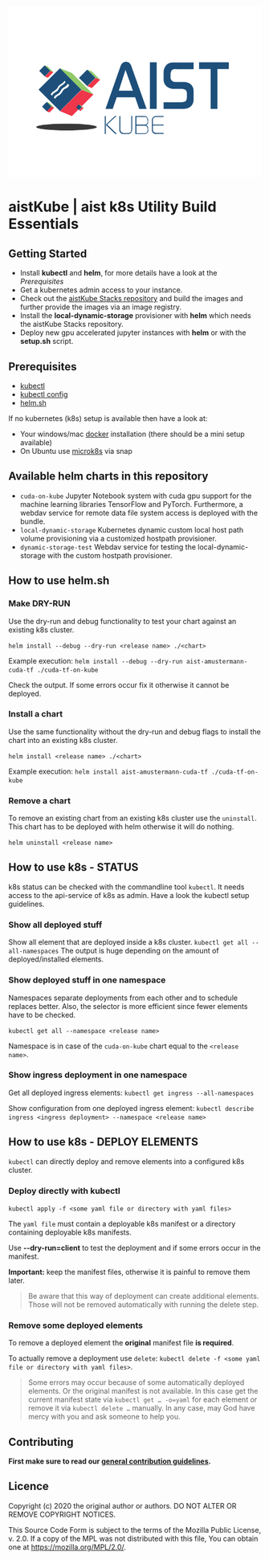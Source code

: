 ![logo](images/logo.svg)

# aistKube | aist k8s Utility Build Essentials

## Getting Started

* Install **kubectl** and **helm**, for more details have a look at the *Prerequisites*
* Get a kubernetes admin access to your instance.
* Check out the [aistKube Stacks repository](https://github.com/FHOOEAIST/aist-kube-stacks) and build the images and
  further provide the images via an image registry.
* Install the **local-dynamic-storage** provisioner with **helm** which needs the aistKube Stacks repository.
* Deploy new gpu accelerated jupyter instances with **helm** or with the **setup.sh** script.

## Prerequisites

* [kubectl](https://kubernetes.io/de/docs/tasks/tools/install-kubectl/)
* [kubectl config](https://kubernetes.io/docs/tasks/access-application-cluster/access-cluster/)
* [helm.sh](https://helm.sh/)

If no kubernetes (k8s) setup is available then have a look at:

* Your windows/mac [docker](https://kubernetes.io/blog/2020/05/21/wsl-docker-kubernetes-on-the-windows-desktop/)
  installation (there should be a mini setup available)
* On Ubuntu use [microk8s](https://microk8s.io/) via snap

## Available helm charts in this repository

* `cuda-on-kube` Jupyter Notebook system with cuda gpu support for the machine learning libraries TensorFlow and
  PyTorch. Furthermore, a webdav service for remote data file system access is deployed with the bundle.
* `local-dynamic-storage` Kubernetes dynamic custom local host path volume provisioning via a customized hostpath
  provisioner.
* `dynamic-storage-test` Webdav service for testing the local-dynamic-storage with the custom hostpath provisioner.

## How to use helm.sh

### Make DRY-RUN

Use the dry-run and debug functionality to test your chart against an existing k8s cluster.

`helm install --debug --dry-run <release name> ./<chart>`

Example execution:
`helm install --debug --dry-run aist-amustermann-cuda-tf ./cuda-tf-on-kube`

Check the output. If some errors occur fix it otherwise it cannot be deployed.

### Install a chart

Use the same functionality without the dry-run and debug flags to install the chart into an existing k8s cluster.

`helm install <release name> ./<chart>`

Example execution:
`helm install aist-amustermann-cuda-tf ./cuda-tf-on-kube`

### Remove a chart

To remove an existing chart from an existing k8s cluster use the `uninstall`. This chart has to be deployed with helm
otherwise it will do nothing.

`helm uninstall <release name>`

## How to use k8s - STATUS

k8s status can be checked with the commandline tool `kubectl`. It needs access to the api-service of k8s as admin. 
Have a look the kubectl setup guidelines.

### Show all deployed stuff

Show all element that are deployed inside a k8s cluster. `kubectl get all --all-namespaces` The output is huge depending
on the amount of deployed/installed elements.

### Show deployed stuff in one namespace

Namespaces separate deployments from each other and to schedule replaces better. Also, the selector is more efficient
since fewer elements have to be checked.

`kubectl get all --namespace <release name>`

Namespace is in case of the `cuda-on-kube` chart equal to the `<release name>`.

### Show ingress deployment in one namespace

Get all deployed ingress elements: `kubectl get ingress --all-namespaces`

Show configuration from one deployed ingress element:
`kubectl describe ingress <ingress deployment> --namespace <release name>`

## How to use k8s - DEPLOY ELEMENTS

`kubectl` can directly deploy and remove elements into a configured k8s cluster.

### Deploy directly with kubectl

`kubectl apply -f <some yaml file or directory with yaml files>`

The `yaml file` must contain a deployable k8s manifest or a directory containing deployable k8s manifests.

Use **--dry-run=client** to test the deployment and if some errors occur in the manifest.

**Important:** keep the manifest files, otherwise it is painful to remove them later.

> Be aware that this way of deployment can create additional elements.
> Those will not be removed automatically with running the delete step.

### Remove some deployed elements

To remove a deployed element the **original** manifest file **is required**.

To actually remove a deployment use `delete`:
`kubectl delete -f <some yaml file or directory with yaml files>`.

> Some errors may occur because of some automatically deployed elements.
> Or the original manifest is not available. In this case get 
> the current manifest state via `kubectl get … -o=yaml` for each element
> or remove it via `kubectl delete …` manually.
> In any case, may God have mercy with you and
> ask someone to help you. 

## Contributing

**First make sure to read our [general contribution guidelines](https://fhooeaist.github.io/CONTRIBUTING.html).**

## Licence

Copyright (c) 2020 the original author or authors. DO NOT ALTER OR REMOVE COPYRIGHT NOTICES.

This Source Code Form is subject to the terms of the Mozilla Public License, v. 2.0. If a copy of the MPL was not
distributed with this file, You can obtain one at https://mozilla.org/MPL/2.0/.
